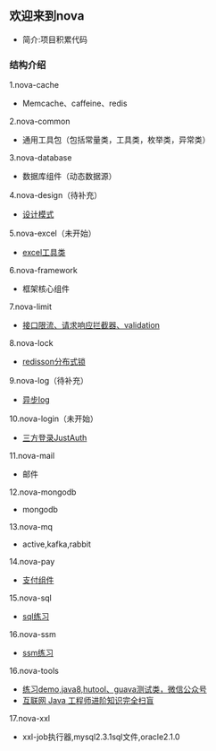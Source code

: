 ## 欢迎来到nova
* 简介:项目积累代码

### 结构介绍
1.nova-cache
* Memcache、caffeine、redis

2.nova-common
* 通用工具包（包括常量类，工具类，枚举类，异常类）

3.nova-database
* 数据库组件（动态数据源）

4.nova-design（待补充）
* [设计模式](nova-design/designNote.md)

5.nova-excel（未开始）
* [excel工具类](nova-excel/excelNote.md)

6.nova-framework
* 框架核心组件

7.nova-limit
* [接口限流、请求响应拦截器、validation](nova-limit/limitNote.md)

8.nova-lock
* [redisson分布式锁](nova-lock/lockNote.md)

9.nova-log（待补充）
* [异步log](nova-log/logNote.md)

10.nova-login（未开始）
* [三方登录JustAuth](nova-login/loginNote.md)

11.nova-mail
* 邮件

12.nova-mongodb
* mongodb

13.nova-mq
* active,kafka,rabbit

14.nova-pay
* [支付组件](nova-pay/payNote.md)

15.nova-sql
* [sql练习](nova-sql/sqlNote.md)

16.nova-ssm
* [ssm练习](nova-ssm/ssmNote.md)

16.nova-tools
* [练习demo,java8,hutool、guava测试类，微信公众号](nova-tools/toolsNote.md)
* [互联网 Java 工程师进阶知识完全扫盲](summary.md)

17.nova-xxl
* xxl-job执行器,mysql2.3.1sql文件,oracle2.1.0



